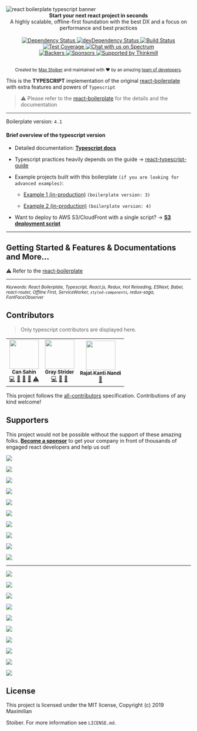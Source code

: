 <img  src="https://user-images.githubusercontent.com/3495307/46663063-ca6df600-cbc5-11e8-8a77-d26ab7857f13.png"  alt="react boilerplate typescript banner"  align="center"  />

<br  />

<div  align="center"><strong>Start your next react project in seconds</strong></div>

<div  align="center">A highly scalable, offline-first foundation with the best DX and a focus on performance and best practices</div>

<br  />

<div  align="center">

<!-- Dependency Status -->

<a  href="https://david-dm.org/react-boilerplate/react-boilerplate-typescript">

<img  src="https://david-dm.org/react-boilerplate/react-boilerplate-typescript.svg"  alt="Dependency Status"  />

</a>

<!-- devDependency Status -->

<a  href="https://david-dm.org/react-boilerplate/react-boilerplate-typescript#info=devDependencies">

<img  src="https://david-dm.org/react-boilerplate/react-boilerplate-typescript/dev-status.svg"  alt="devDependency Status"  />

</a>

<!-- Build Status -->

<a  href="https://api.travis-ci.org/react-boilerplate/react-boilerplate-typescript">

<img  src="https://api.travis-ci.org/react-boilerplate/react-boilerplate-typescript.svg"  alt="Build Status"  />

</a>

<!-- Test Coverage -->

<a  href="https://coveralls.io/r/react-boilerplate/react-boilerplate-typescript">

<img  src="https://coveralls.io/repos/github/react-boilerplate/react-boilerplate-typescript/badge.svg"  alt="Test Coverage"  />

</a>

<a  href="https://spectrum.chat/react-boilerplate">

<img  alt="Chat with us on Spectrum"  src="https://withspectrum.github.io/badge/badge.svg"  />

</a>

</div>

<div  align="center">

<!-- Backers -->

<a  href="#backers">

<img  src="https://opencollective.com/react-boilerplate/backers/badge.svg"  alt="Backers"  />

</a>

<!-- Sponsors -->

<a  href="#sponsors">

<img  src="https://opencollective.com/react-boilerplate/sponsors/badge.svg"  alt="Sponsors"  />

</a>

<a  href="http://thinkmill.com.au/?utm_source=github&utm_medium=badge&utm_campaign=react-boilerplate">

<img  alt="Supported by Thinkmill"  src="https://thinkmill.github.io/badge/heart.svg"  />

</a>

</div>

<br  />

<div  align="center">

<sub>Created by <a  href="https://twitter.com/mxstbr">Max Stoiber</a> and maintained with ❤️ by an amazing <a  href="https://github.com/orgs/react-boilerplate/people">team of developers</a>.</sub>

</div>

This is the **TYPESCRIPT** implementation of the original [react-boilerplate](https://github.com/react-boilerplate/react-boilerplate) with extra features and powers of `Typescript`

> ⚠️ Please refer to the [react-boilerplate](https://github.com/react-boilerplate/react-boilerplate) for the details and the documentation

---

Boilerplate version: `4.1`

#### Brief overview of the typescript version

- Detailed documentation: [**Typescript docs**](docs/general/typescript.md)

* Typescript practices heavily depends on the guide -> <a  href="https://github.com/piotrwitek/react-redux-typescript-guide">react-typescript-guide</a>

- Example projects built with this boilerplate `(if you are looking for advanced examples)`:

  - [Example 1 (in-production)](https://github.com/International-Slackline-Association/Rankings-UI) `(boilerplate version: 3)`

  - [Example 2 (in-production)](https://github.com/International-Slackline-Association/Web-Tools) `(boilerplate version: 4)`

- Want to deploy to AWS S3/CloudFront with a single script? -> [**S3 deployment script**](https://gist.github.com/Can-Sahin/d7de7e2ff5c1a39b82ced2d9bd7c60ae)

---

## Getting Started & Features & Documentations and More...

⚠️
Refer to the [react-boilerplate](https://github.com/react-boilerplate/react-boilerplate)

---

<sub><i>Keywords: React Boilerplate, Typescript, React.js, Redux, Hot Reloading, ESNext, Babel, react-router, Offline First, ServiceWorker, `styled-components`, redux-saga, FontFaceObserver</i></sub>

## Contributors

> Only typescript contributors are displayed here.

<!-- ALL-CONTRIBUTORS-LIST:START - Do not remove or modify this section -->
<!-- prettier-ignore-start -->
<!-- markdownlint-disable -->
<table>
  <tr>
    <td align="center"><a href="https://github.com/Can-Sahin"><img src="https://avatars2.githubusercontent.com/u/33245689?v=4" width="80px;" alt=""/><br /><sub><b>Can Sahin</b></sub></a><br /><a href="https://github.com/react-boilerplate-typescript/react-boilerplate-typescript/commits?author=Can-Sahin" title="Code">💻</a> <a href="https://github.com/react-boilerplate-typescript/react-boilerplate-typescript/commits?author=Can-Sahin" title="Documentation">📖</a> <a href="#ideas-Can-Sahin" title="Ideas, Planning, & Feedback">🤔</a> <a href="https://github.com/react-boilerplate-typescript/react-boilerplate-typescript/pulls?q=is%3Apr+reviewed-by%3ACan-Sahin" title="Reviewed Pull Requests">👀</a> <a href="https://github.com/react-boilerplate-typescript/react-boilerplate-typescript/commits?author=Can-Sahin" title="Tests">⚠️</a></td>
    <td align="center"><a href="https://github.com/GrayStrider"><img src="https://avatars0.githubusercontent.com/u/43771776?s=460&v=4" width="80px;" alt=""/><br /><sub><b>Gray Strider</b></sub></a><br /><a href="https://github.com/react-boilerplate-typescript/react-boilerplate-typescript/commits?author=GrayStrider" title="Code">💻</a> <a href="#tool-GrayStrider" title="Tools">🔧</a> <a href="https://github.com/react-boilerplate-typescript/react-boilerplate-typescript/pulls?q=is%3Apr+reviewed-by%3AGrayStrider" title="Reviewed Pull Requests">👀</a></td>
    <td align="center"><a href="https://twitter.com/rajatkantinandi"><img src="https://avatars1.githubusercontent.com/u/17743895?v=4" width="80px;" alt=""/><br /><sub><b>Rajat Kanti Nandi</b></sub></a><br /><a href="#tool-rajatkantinandi" title="Tools">🔧</a></td>
  </tr>
</table>

<!-- markdownlint-enable -->
<!-- prettier-ignore-end -->

<!-- ALL-CONTRIBUTORS-LIST:END -->

This project follows the [all-contributors](https://github.com/all-contributors/all-contributors) specification. Contributions of any kind welcome!

## Supporters

This project would not be possible without the support of these amazing folks. [**Become a sponsor**](https://opencollective.com/react-boilerplate) to get your company in front of thousands of engaged react developers and help us out!

<a  href="https://opencollective.com/react-boilerplate/bronze-sponsor/0/website"  target="_blank"><img  src="https://opencollective.com/react-boilerplate/bronze-sponsor/0/avatar.svg"></a>

<a  href="https://opencollective.com/react-boilerplate/bronze-sponsor/1/website"  target="_blank"><img  src="https://opencollective.com/react-boilerplate/bronze-sponsor/1/avatar.svg"></a>

<a  href="https://opencollective.com/react-boilerplate/bronze-sponsor/2/website"  target="_blank"><img  src="https://opencollective.com/react-boilerplate/bronze-sponsor/2/avatar.svg"></a>

<a  href="https://opencollective.com/react-boilerplate/bronze-sponsor/3/website"  target="_blank"><img  src="https://opencollective.com/react-boilerplate/bronze-sponsor/3/avatar.svg"></a>

<a  href="https://opencollective.com/react-boilerplate/bronze-sponsor/4/website"  target="_blank"><img  src="https://opencollective.com/react-boilerplate/bronze-sponsor/4/avatar.svg"></a>

<a  href="https://opencollective.com/react-boilerplate/bronze-sponsor/5/website"  target="_blank"><img  src="https://opencollective.com/react-boilerplate/bronze-sponsor/5/avatar.svg"></a>

<a  href="https://opencollective.com/react-boilerplate/bronze-sponsor/6/website"  target="_blank"><img  src="https://opencollective.com/react-boilerplate/bronze-sponsor/6/avatar.svg"></a>

<a  href="https://opencollective.com/react-boilerplate/bronze-sponsor/7/website"  target="_blank"><img  src="https://opencollective.com/react-boilerplate/bronze-sponsor/7/avatar.svg"></a>

<a  href="https://opencollective.com/react-boilerplate/bronze-sponsor/8/website"  target="_blank"><img  src="https://opencollective.com/react-boilerplate/bronze-sponsor/8/avatar.svg"></a>

<a  href="https://opencollective.com/react-boilerplate/bronze-sponsor/9/website"  target="_blank"><img  src="https://opencollective.com/react-boilerplate/bronze-sponsor/9/avatar.svg"></a>

---

<a  href="https://opencollective.com/react-boilerplate/backer/0/website"  target="_blank"><img  src="https://opencollective.com/react-boilerplate/backer/0/avatar.svg"></a>

<a  href="https://opencollective.com/react-boilerplate/backer/1/website"  target="_blank"><img  src="https://opencollective.com/react-boilerplate/backer/1/avatar.svg"></a>

<a  href="https://opencollective.com/react-boilerplate/backer/2/website"  target="_blank"><img  src="https://opencollective.com/react-boilerplate/backer/2/avatar.svg"></a>

<a  href="https://opencollective.com/react-boilerplate/backer/3/website"  target="_blank"><img  src="https://opencollective.com/react-boilerplate/backer/3/avatar.svg"></a>

<a  href="https://opencollective.com/react-boilerplate/backer/4/website"  target="_blank"><img  src="https://opencollective.com/react-boilerplate/backer/4/avatar.svg"></a>

<a  href="https://opencollective.com/react-boilerplate/backer/5/website"  target="_blank"><img  src="https://opencollective.com/react-boilerplate/backer/5/avatar.svg"></a>

<a  href="https://opencollective.com/react-boilerplate/backer/6/website"  target="_blank"><img  src="https://opencollective.com/react-boilerplate/backer/6/avatar.svg"></a>

<a  href="https://opencollective.com/react-boilerplate/backer/7/website"  target="_blank"><img  src="https://opencollective.com/react-boilerplate/backer/7/avatar.svg"></a>

<a  href="https://opencollective.com/react-boilerplate/backer/8/website"  target="_blank"><img  src="https://opencollective.com/react-boilerplate/backer/8/avatar.svg"></a>

<a  href="https://opencollective.com/react-boilerplate/backer/9/website"  target="_blank"><img  src="https://opencollective.com/react-boilerplate/backer/9/avatar.svg"></a>

## License

This project is licensed under the MIT license, Copyright (c) 2019 Maximilian

Stoiber. For more information see `LICENSE.md`.
